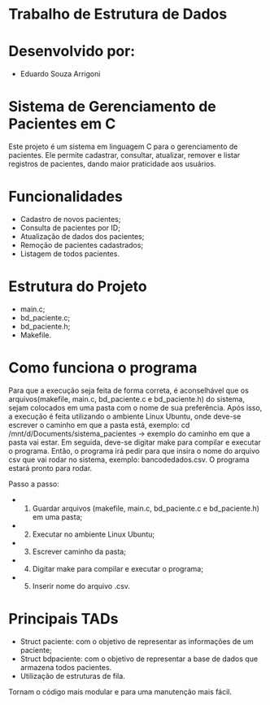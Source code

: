 # Trabalho de Estrutura de Dados

# Desenvolvido por:
- Eduardo Souza Arrigoni


# Sistema de Gerenciamento de Pacientes em C

Este projeto é um sistema em linguagem C para o gerenciamento de pacientes. Ele permite cadastrar, consultar, atualizar, remover e listar registros de pacientes, dando maior praticidade aos usuários.


# Funcionalidades

- Cadastro de novos pacientes;
- Consulta de pacientes por ID;
- Atualização de dados dos pacientes;
- Remoção de pacientes cadastrados;
- Listagem de todos pacientes.


# Estrutura do Projeto

- main.c;
- bd_paciente.c;
- bd_paciente.h;
- Makefile.


# Como funciona o programa

Para que a execução seja feita de forma correta, é aconselhável que os arquivos(makefile, main.c, bd_paciente.c e bd_paciente.h) do sistema, sejam colocados em uma pasta com o nome de sua preferência. Após isso, a execução é feita utilizando o ambiente Linux Ubuntu, onde deve-se escrever o caminho em que a pasta está, exemplo: cd /mnt/d/Documents/sistema_pacientes -> exemplo do caminho em que a pasta vai estar. Em seguida, deve-se digitar make para compilar e executar o programa. Então, o programa irá pedir para que insira o nome do arquivo csv que vai rodar no sistema, exemplo: bancodedados.csv. O programa estará pronto para rodar.

Passo a passo: 
- 1. Guardar arquivos (makefile, main.c, bd_paciente.c e bd_paciente.h) em uma pasta;
- 2. Executar no ambiente Linux Ubuntu;
- 3. Escrever caminho da pasta;
- 4. Digitar make para compilar e executar o programa;
- 5. Inserir nome do arquivo .csv.


# Principais TADs

- Struct paciente: com o objetivo de representar as informações de um paciente;
- Struct bdpaciente: com o objetivo de representar a base de dados que armazena todos pacientes.
- Utilização de estruturas de fila.

Tornam o código mais modular e para uma manutenção mais fácil.
